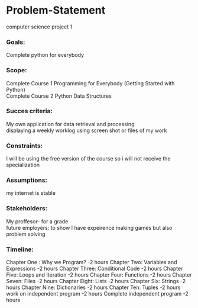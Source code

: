 # Problem-Statement
computer science project 1
### Goals:
 Complete python for everybody
### Scope:
  Complete Course 1 Programming for Everybody (Getting Started with Python)<br>
  Complete Course 2 Python Data Structures
### Succes criteria:
  My own application for data retrieval and processing<br> 
  displaying a weekly worklog using screen shot or files of my work 
### Constraints:
  I will be using the free version of the course so i will not receive the specialization 
### Assumptions:
  my internet is stable 
  
### Stakeholders:
  My proffesor- for a grade<br>
  future employers: to show I have expeirence making games but also problem solving
### Timeline:
 
   Chapter One : Why we Program? -2 hours
   Chapter Two: Variables and Expressions -2 hours
   Chapter Three: Conditional Code -2 hours
   Chapter Five: Loops and Iteration -2 hours
   Chapter Four: Functions -2 hours
   Chapter Seven: Files -2 hours
   Chapter Eight: Lists -2 hours
   Chapter Six: Strings -2 hours
   Chapter Nine: Dictionaries -2 hours
   Chapter Ten: Tuples -2 hours
   work on independent program -2 hours
   Complete independent program -2 hours
